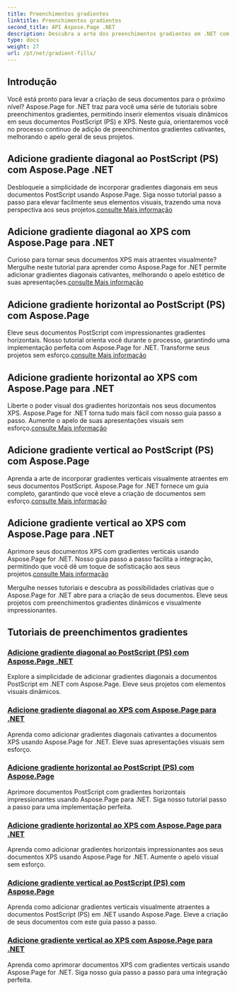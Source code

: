 ```yaml
---
title: Preenchimentos gradientes
linktitle: Preenchimentos gradientes
second_title: API Aspose.Page .NET
description: Descubra a arte dos preenchimentos gradientes em .NET com os tutoriais Aspose.Page. Eleve seus projetos sem esforço - adicione gradientes diagonais, horizontais e verticais cativantes.
type: docs
weight: 27
url: /pt/net/gradient-fills/
---
```


## Introdução

Você está pronto para levar a criação de seus documentos para o próximo nível? Aspose.Page for .NET traz para você uma série de tutoriais sobre preenchimentos gradientes, permitindo inserir elementos visuais dinâmicos em seus documentos PostScript (PS) e XPS. Neste guia, orientaremos você no processo contínuo de adição de preenchimentos gradientes cativantes, melhorando o apelo geral de seus projetos.

## Adicione gradiente diagonal ao PostScript (PS) com Aspose.Page .NET

 Desbloqueie a simplicidade de incorporar gradientes diagonais em seus documentos PostScript usando Aspose.Page. Siga nosso tutorial passo a passo para elevar facilmente seus elementos visuais, trazendo uma nova perspectiva aos seus projetos.[consulte Mais informação](./add-diagonal-gradient-to-postscript-ps/)

## Adicione gradiente diagonal ao XPS com Aspose.Page para .NET

 Curioso para tornar seus documentos XPS mais atraentes visualmente? Mergulhe neste tutorial para aprender como Aspose.Page for .NET permite adicionar gradientes diagonais cativantes, melhorando o apelo estético de suas apresentações.[consulte Mais informação](./add-diagonal-gradient-to-xps/)

## Adicione gradiente horizontal ao PostScript (PS) com Aspose.Page

 Eleve seus documentos PostScript com impressionantes gradientes horizontais. Nosso tutorial orienta você durante o processo, garantindo uma implementação perfeita com Aspose.Page for .NET. Transforme seus projetos sem esforço.[consulte Mais informação](./add-horizontal-gradient-to-postscript-ps/)

## Adicione gradiente horizontal ao XPS com Aspose.Page para .NET

 Liberte o poder visual dos gradientes horizontais nos seus documentos XPS. Aspose.Page for .NET torna tudo mais fácil com nosso guia passo a passo. Aumente o apelo de suas apresentações visuais sem esforço.[consulte Mais informação](./add-horizontal-gradient-to-xps/)

## Adicione gradiente vertical ao PostScript (PS) com Aspose.Page

 Aprenda a arte de incorporar gradientes verticais visualmente atraentes em seus documentos PostScript. Aspose.Page for .NET fornece um guia completo, garantindo que você eleve a criação de documentos sem esforço.[consulte Mais informação](./add-vertical-gradient-to-postscript-ps/)

## Adicione gradiente vertical ao XPS com Aspose.Page para .NET
Aprimore seus documentos XPS com gradientes verticais usando Aspose.Page for .NET. Nosso guia passo a passo facilita a integração, permitindo que você dê um toque de sofisticação aos seus projetos.[consulte Mais informação](./add-vertical-gradient-to-xps/)

Mergulhe nesses tutoriais e descubra as possibilidades criativas que o Aspose.Page for .NET abre para a criação de seus documentos. Eleve seus projetos com preenchimentos gradientes dinâmicos e visualmente impressionantes.
## Tutoriais de preenchimentos gradientes
### [Adicione gradiente diagonal ao PostScript (PS) com Aspose.Page .NET](./add-diagonal-gradient-to-postscript-ps/)
Explore a simplicidade de adicionar gradientes diagonais a documentos PostScript em .NET com Aspose.Page. Eleve seus projetos com elementos visuais dinâmicos.
### [Adicione gradiente diagonal ao XPS com Aspose.Page para .NET](./add-diagonal-gradient-to-xps/)
Aprenda como adicionar gradientes diagonais cativantes a documentos XPS usando Aspose.Page for .NET. Eleve suas apresentações visuais sem esforço.
### [Adicione gradiente horizontal ao PostScript (PS) com Aspose.Page](./add-horizontal-gradient-to-postscript-ps/)
Aprimore documentos PostScript com gradientes horizontais impressionantes usando Aspose.Page para .NET. Siga nosso tutorial passo a passo para uma implementação perfeita.
### [Adicione gradiente horizontal ao XPS com Aspose.Page para .NET](./add-horizontal-gradient-to-xps/)
Aprenda como adicionar gradientes horizontais impressionantes aos seus documentos XPS usando Aspose.Page for .NET. Aumente o apelo visual sem esforço.
### [Adicione gradiente vertical ao PostScript (PS) com Aspose.Page](./add-vertical-gradient-to-postscript-ps/)
Aprenda como adicionar gradientes verticais visualmente atraentes a documentos PostScript (PS) em .NET usando Aspose.Page. Eleve a criação de seus documentos com este guia passo a passo.
### [Adicione gradiente vertical ao XPS com Aspose.Page para .NET](./add-vertical-gradient-to-xps/)
Aprenda como aprimorar documentos XPS com gradientes verticais usando Aspose.Page for .NET. Siga nosso guia passo a passo para uma integração perfeita.